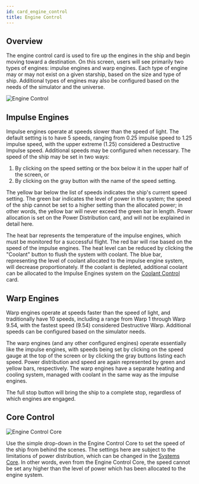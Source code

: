 ```yaml
---
id: card_engine_control
title: Engine Control
---
```


## Overview

The engine control card is used to fire up the engines in the ship and begin
moving toward a destination. On this screen, users will see primarily two types
of engines: impulse engines and warp engines. Each type of engine may or may not
exist on a given starship, based on the size and type of ship. Additional types
of engines may also be configured based on the needs of the simulator and the
universe.

![Engine Control](/img/card_engineControl.jpg)

## Impulse Engines

Impulse engines operate at speeds slower than the speed of light. The default
setting is to have 5 speeds, ranging from 0.25 impulse speed to 1.25 impulse
speed, with the upper extreme (1.25) considered a Destructive Impulse speed.
Additional speeds may be configured when necessary. The speed of the ship may be
set in two ways:

1.  By clicking on the speed setting or the box below it in the upper half of
    the screen, or
2.  By clicking on the gray button with the name of the speed setting.

The yellow bar below the list of speeds indicates the ship's current speed
setting. The green bar indicates the level of power in the system; the speed of
the ship cannot be set to a higher setting than the allocated power; in other
words, the yellow bar will never exceed the green bar in length. Power
allocation is set on the Power Distribution card, and will not be explained in
detail here.

The heat bar represents the temperature of the impulse engines, which must be
monitored for a successful flight. The red bar will rise based on the speed of
the impulse engines. The heat level can be reduced by clicking the "Coolant"
button to flush the system with coolant. The blue bar, representing the level of
coolant allocated to the impulse engine system, will decrease proportionately.
If the coolant is depleted, additional coolant can be allocated to the Impulse
Engines system on the [Coolant Control](/docs/card_coolant_control.html) card.

## Warp Engines

Warp engines operate at speeds faster than the speed of light, and traditionally
have 10 speeds, including a range from Warp 1 through Warp 9.54, with the
fastest speed (9.54) considered Destructive Warp. Additional speeds can be
configured based on the simulator needs.

The warp engines (and any other configured engines) operate essentially like the
impulse engines, with speeds being set by clicking on the speed gauge at the top
of the screen or by clicking the gray buttons listing each speed. Power
distribution and speed are again represented by green and yellow bars,
respectively. The warp engines have a separate heating and cooling system,
managed with coolant in the same way as the impulse engines.

The full stop button will bring the ship to a complete stop, regardless of which
engines are engaged.

## Core Control

![Engine Control Core](/img/core_engineControl.jpg)

Use the simple drop-down in the Engine Control Core to set the speed of the ship
from behind the scenes. The settings here are subject to the limitations of
power distribution, which can be changed in the [Systems Core](#). In other
words, even from the Engine Control Core, the speed cannot be set any higher
than the level of power which has been allocated to the engine system.
